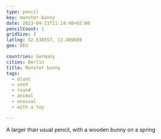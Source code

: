 ```yaml
---
type: pencil
key: munster-bunny
date: 2023-04-21T11:14:48+02:00
pencilCount: 1
gridSize: 2
latlng: 52.538557, 13.409689
geo: DEU

countries: Germany
cities: Berlin
title: Münster bunny
tags:
  - blunt
  - used
  - round
  - animal
  - unusual
  - with a toy

---
```


A larger than usual pencil, with a wooden bunny on a spring
